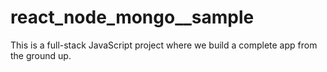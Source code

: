# react_node_mongo__sample
This is a full-stack JavaScript project where we build a complete app from the ground up.
